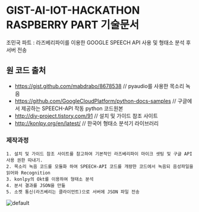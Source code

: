 GIST-AI-IOT-HACKATHON RASPBERRY PART 기술문서
==============================================

조민국 파트 : 라즈베리파이를 이용한 GOOGLE SPEECH API 사용 및 형태소 분석 후 서버 전송

## 원 코드 출처

* https://gist.github.com/mabdrabo/8678538 // pyaudio를 사용한 목소리 녹음
* https://github.com/GoogleCloudPlatform/python-docs-samples // 구글에서 제공하는 SPEECH-API 작동 python 코드원본
* http://diy-project.tistory.com/91 // 설치 및 가이드 참조 사이트
* http://konlpy.org/en/latest/ // 한국어 형태소 분석기 라이브러리

### 제작과정
    1. 설치 및 가이드 참조 사이트를 참고하여 기본적인 라즈베리파이 마이크 셋팅 및 구글 API 사용 권한 따내기.
    2. 목소리 녹음 코드를 모듈화 하여 SPEECH-API 코드를 개량한 코드에서 녹음되 음성파일을 읽어와 Recognition
    3. konlpy의 Okt를 이용하여 형태소 분석
    4. 분서 결과를 JSON을 만듦
    5. 소켓 통신(라즈베리는 클라이언트)으로 서버에 JSON 파일 전송
    
    
    
    
    
    
    
![default](https://user-images.githubusercontent.com/43809168/50504045-2e5dd780-0aae-11e9-8d4f-277df58f491b.jpeg)
